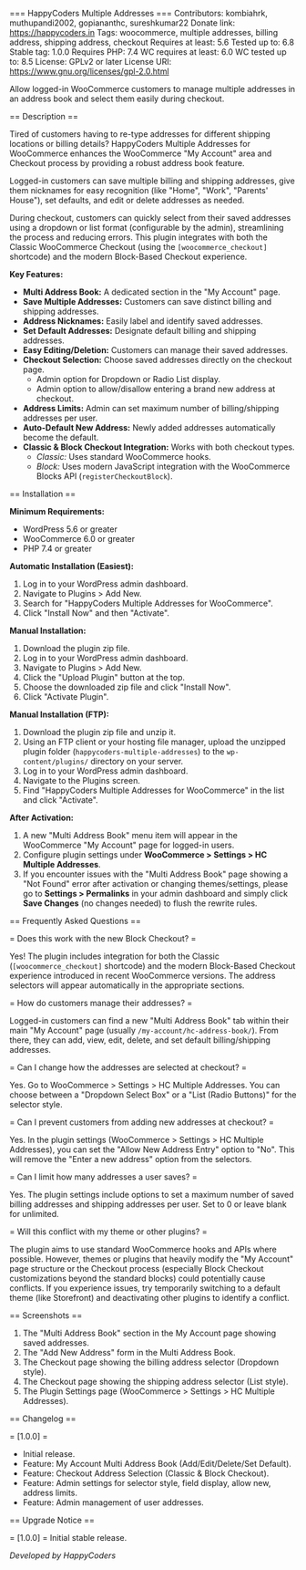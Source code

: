 === HappyCoders Multiple Addresses ===
Contributors: kombiahrk, muthupandi2002, gopiananthc, sureshkumar22
Donate link: https://happycoders.in
Tags: woocommerce, multiple addresses, billing address, shipping address, checkout
Requires at least: 5.6
Tested up to: 6.8
Stable tag: 1.0.0
Requires PHP: 7.4
WC requires at least: 6.0
WC tested up to: 8.5
License: GPLv2 or later
License URI: https://www.gnu.org/licenses/gpl-2.0.html

Allow logged-in WooCommerce customers to manage multiple addresses in an address book and select them easily during checkout.

== Description ==

Tired of customers having to re-type addresses for different shipping locations or billing details? HappyCoders Multiple Addresses for WooCommerce enhances the WooCommerce "My Account" area and Checkout process by providing a robust address book feature.

Logged-in customers can save multiple billing and shipping addresses, give them nicknames for easy recognition (like "Home", "Work", "Parents' House"), set defaults, and edit or delete addresses as needed.

During checkout, customers can quickly select from their saved addresses using a dropdown or list format (configurable by the admin), streamlining the process and reducing errors. This plugin integrates with both the Classic WooCommerce Checkout (using the `[woocommerce_checkout]` shortcode) and the modern Block-Based Checkout experience.

**Key Features:**

*   **Multi Address Book:** A dedicated section in the "My Account" page.
*   **Save Multiple Addresses:** Customers can save distinct billing and shipping addresses.
*   **Address Nicknames:** Easily label and identify saved addresses.
*   **Set Default Addresses:** Designate default billing and shipping addresses.
*   **Easy Editing/Deletion:** Customers can manage their saved addresses.
*   **Checkout Selection:** Choose saved addresses directly on the checkout page.
    *   Admin option for Dropdown or Radio List display.
    *   Admin option to allow/disallow entering a brand new address at checkout.
*   **Address Limits:** Admin can set maximum number of billing/shipping addresses per user.
*   **Auto-Default New Address:** Newly added addresses automatically become the default.
*   **Classic & Block Checkout Integration:** Works with both checkout types.
    *   *Classic:* Uses standard WooCommerce hooks.
    *   *Block:* Uses modern JavaScript integration with the WooCommerce Blocks API (`registerCheckoutBlock`).

== Installation ==

**Minimum Requirements:**

*   WordPress 5.6 or greater
*   WooCommerce 6.0 or greater
*   PHP 7.4 or greater

**Automatic Installation (Easiest):**

1.  Log in to your WordPress admin dashboard.
2.  Navigate to Plugins > Add New.
3.  Search for "HappyCoders Multiple Addresses for WooCommerce".
4.  Click "Install Now" and then "Activate".

**Manual Installation:**

1.  Download the plugin zip file.
2.  Log in to your WordPress admin dashboard.
3.  Navigate to Plugins > Add New.
4.  Click the "Upload Plugin" button at the top.
5.  Choose the downloaded zip file and click "Install Now".
6.  Click "Activate Plugin".

**Manual Installation (FTP):**

1.  Download the plugin zip file and unzip it.
2.  Using an FTP client or your hosting file manager, upload the unzipped plugin folder (`happycoders-multiple-addresses`) to the `wp-content/plugins/` directory on your server.
3.  Log in to your WordPress admin dashboard.
4.  Navigate to the Plugins screen.
5.  Find "HappyCoders Multiple Addresses for WooCommerce" in the list and click "Activate".

**After Activation:**

1.  A new "Multi Address Book" menu item will appear in the WooCommerce "My Account" page for logged-in users.
2.  Configure plugin settings under **WooCommerce > Settings > HC Multiple Addresses**.
3.  If you encounter issues with the "Multi Address Book" page showing a "Not Found" error after activation or changing themes/settings, please go to **Settings > Permalinks** in your admin dashboard and simply click **Save Changes** (no changes needed) to flush the rewrite rules.

== Frequently Asked Questions ==

= Does this work with the new Block Checkout? =

Yes! The plugin includes integration for both the Classic (`[woocommerce_checkout]` shortcode) and the modern Block-Based Checkout experience introduced in recent WooCommerce versions. The address selectors will appear automatically in the appropriate sections.

= How do customers manage their addresses? =

Logged-in customers can find a new "Multi Address Book" tab within their main "My Account" page (usually `/my-account/hc-address-book/`). From there, they can add, view, edit, delete, and set default billing/shipping addresses.

= Can I change how the addresses are selected at checkout? =

Yes. Go to WooCommerce > Settings > HC Multiple Addresses. You can choose between a "Dropdown Select Box" or a "List (Radio Buttons)" for the selector style.

= Can I prevent customers from adding new addresses at checkout? =

Yes. In the plugin settings (WooCommerce > Settings > HC Multiple Addresses), you can set the "Allow New Address Entry" option to "No". This will remove the "Enter a new address" option from the selectors.

= Can I limit how many addresses a user saves? =

Yes. The plugin settings include options to set a maximum number of saved billing addresses and shipping addresses per user. Set to 0 or leave blank for unlimited.

= Will this conflict with my theme or other plugins? =

The plugin aims to use standard WooCommerce hooks and APIs where possible. However, themes or plugins that heavily modify the "My Account" page structure or the Checkout process (especially Block Checkout customizations beyond the standard blocks) could potentially cause conflicts. If you experience issues, try temporarily switching to a default theme (like Storefront) and deactivating other plugins to identify a conflict.

== Screenshots ==

1.  The "Multi Address Book" section in the My Account page showing saved addresses.
2.  The "Add New Address" form in the Multi Address Book.
3.  The Checkout page showing the billing address selector (Dropdown style).
4.  The Checkout page showing the shipping address selector (List style).
5.  The Plugin Settings page (WooCommerce > Settings > HC Multiple Addresses).

== Changelog ==

= [1.0.0] =
*   Initial release.
*   Feature: My Account Multi Address Book (Add/Edit/Delete/Set Default).
*   Feature: Checkout Address Selection (Classic & Block Checkout).
*   Feature: Admin settings for selector style, field display, allow new, address limits.
*   Feature: Admin management of user addresses.

== Upgrade Notice ==

= [1.0.0] =
Initial stable release.

*Developed by HappyCoders*
